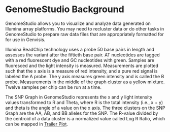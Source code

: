 # GenomeStudio Background

GenomeStudio allows you to visualize and analyze data generated on Illumina array platforms. You may need to recluster data or do other tasks in GenomeStudio to prepare raw data files that are appropriately formatted for for use in Genvisis.

Illumina BeadChip technology uses a probe 50 base pairs in length and assesses the variant after the fiftieth base pair. AT nucleotides are tagged with a red fluorescent dye and GC nucleotides with green. Samples are fluoresced and the light intensity is measured. Measurements are plotted such that the x axis is a measure of red intensity, and a pure red signal is labeled the A probe. The y axis measures green intensity and is called the B probe. Measurements in the middle of the graph cluster as a yellow mixture. Twelve samples per chip can be run at a time.

The SNP Graph in GenomeStudio represents the x and y light intensity values transformed to R and Theta, where R is the total intensity (i.e., x + y) and theta is the angle of a value on the x axis. The three clusters on the SNP Graph are the AA, AB, and BB alleles for the SNP. The R-value divided by the centroid of a data cluster is a normalized value called Log R Ratio, which can be mapped in [Trailer Plot](../#/documentation/VisualizeWorkflowResults--trailer-plot).

